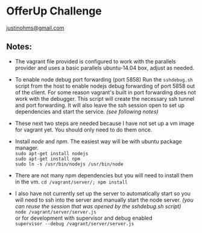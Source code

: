 # OfferUp Challenge

justinohms@gmail.com

## Notes:
- The vagrant file provided is configured to work with the parallels provider and uses a basic parallels ubuntu-14.04 box, adjust as needed.

- To enable node debug port forwarding (port 5858) Run the `sshdebug.sh` script from the host to enable nodejs debug forwarding of port 5858 out of the client.  For some reason vagrant's built in port forwarding does not work with the debugger. This script will create the necessary ssh tunnel and port forwarding.  It will also leave the ssh session open to set up dependencies and start the service. *(see following notes)*

- These next two steps are needed because I have not set up a vm image for vagrant yet.  You should only need to do them once.  
 - Install *node* and *npm*.  The easiest way will be with ubuntu package manager.   
`sudo apt-get install nodejs`    
`sudo apt-get install npm`  
`sudo ln -s /usr/bin/nodejs /usr/bin/node`

 - There are not many npm dependencies but you will need to install them in the vm.
`cd /vagrant/server/; npm install`

- I also have not currently set up the server to automatically start so you will need to ssh into the server and manually start the node server.  *(you can reuse the session that was opened by the sshdebug.sh script)*   
 `node /vagrant/server/server.js`   
or for development with supervisor and debug enabled   
 `supervisor --debug /vagrant/server/server.js`


